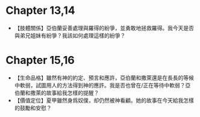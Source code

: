 # Chapter 13,14
* 【肢體關係】亞伯蘭妥善處理與羅得的紛爭，並勇敢地拯救羅得。我今天是否與弟兄姐妹有紛爭？我該如何處理這樣的紛爭？

# Chapter 15,16
* 【生命品格】雖然有神的約定、預言和應許，亞伯蘭和撒萊還是在長長的等候中軟弱，試圖用人的方法得到神的應許。我是否也曾在/正在等待中軟弱？亞伯蘭和撒萊的故事給我怎樣的提醒？
* 【價值定位】夏甲雖然身爲奴僕，却仍然被神看顧。她的故事在今天給我怎樣的鼓勵和安慰？

